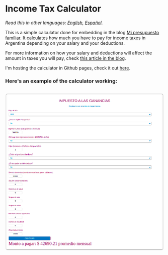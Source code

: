 # Income Tax Calculator

_Read this in other languages: [English](README.md), [Español](README.es.md)._

This is a simple calculator done for embedding in the blog [Mi presupuesto familiar](https://www.presupuestofamiliar.com.ar/). It calculates how much you have to pay for income taxes in Argentina depending on your salary and your deductions.

For more information on how your salary and deductions will affect the amount in taxes you will pay, check [this article in the blog](https://www.presupuestofamiliar.com.ar/impuesto-a-las-ganancias-cuanto-vas-a-pagar-en-2022/).

I'm hosting the calculator in Github pages, check it out [here](https://joaquinfeltes.github.io/Calculadora_Ganancias/v_2022).

### Here's an example of the calculator working:

## ![example](./images/example.png)
